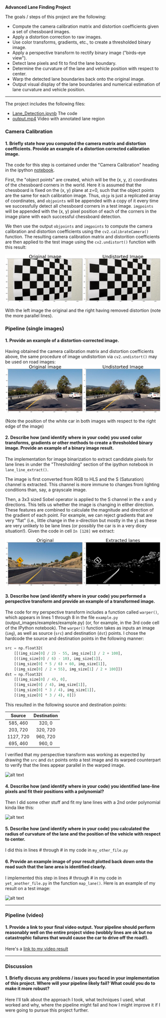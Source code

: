 **Advanced Lane Finding Project**

The goals / steps of this project are the following:

* Compute the camera calibration matrix and distortion coefficients given a set of chessboard images.
* Apply a distortion correction to raw images.
* Use color transforms, gradients, etc., to create a thresholded binary image.
* Apply a perspective transform to rectify binary image ("birds-eye view").
* Detect lane pixels and fit to find the lane boundary.
* Determine the curvature of the lane and vehicle position with respect to center.
* Warp the detected lane boundaries back onto the original image.
* Output visual display of the lane boundaries and numerical estimation of lane curvature and vehicle position.

[//]: # (Image References)

[image1]: ./output_images/calibration.png "Undistorted"
[image2]: ./output_images/undistored_image.png "Road Transformed"
[image3]: ./output_images/binary_image.png "Binary Example"
[image4]: ./examples/warped_straight_lines.jpg "Warp Example"
[image5]: ./examples/color_fit_lines.jpg "Fit Visual"
[image6]: ./examples/example_output.jpg "Output"
[video1]: ./project_video.mp4 "Video"

----------------------

The project includes the following files:
* [Lane_Detection.ipynb](https://github.com/spillow/CarND-Advanced-Lane-Lines/blob/master/Lane_Detection.ipynb) The code
* [output.mp4](https://github.com/spillow/CarND-Advanced-Lane-Lines/blob/master/output.mp4) Video with annotated lane region

### Camera Calibration

#### 1. Briefly state how you computed the camera matrix and distortion coefficients. Provide an example of a distortion corrected calibration image.

The code for this step is contained under the "Camera Calibration" heading in the ipython [notebook](https://github.com/spillow/CarND-Advanced-Lane-Lines/blob/master/Lane_Detection.ipynb).

First, the "object points" are created, which will be the (x, y, z) coordinates of the chessboard corners in the world. Here it is assumed that the chessboard is fixed on the (x, y) plane at z=0, such that the object points are the same for each calibration image.  Thus, `objp` is just a replicated array of coordinates, and `objpoints` will be appended with a copy of it every time we successfully detect all chessboard corners in a test image.  `imgpoints` will be appended with the (x, y) pixel position of each of the corners in the image plane with each successful chessboard detection.

We then use the output `objpoints` and `imgpoints` to compute the camera calibration and distortion coefficients using the `cv2.calibrateCamera()` function.  The resulting camera calibration matrix and distorition coefficients are then applied to the test image using the `cv2.undistort()` function with this result:

![alt text][image1]

With the left image the original and the right having removed distortion (note the more parallel lines).

### Pipeline (single images)

#### 1. Provide an example of a distortion-corrected image.

Having obtained the camera calibration matrix and distortion coefficients above, the same procedure of image undistortion via `cv2.undistort()` may be used on road images:
![alt text][image2]

(Note the position of the white car in both images with respect to the right edge of the image)

#### 2. Describe how (and identify where in your code) you used color transforms, gradients or other methods to create a thresholded binary image.  Provide an example of a binary image result.

The implementation for image binarization to extract candidate pixels for lane lines in under the "Thresholding" section of the ipython notebook in `lane_line_extract()`.

The image is first converted from RGB to HLS and the S (Saturation) channel is extracted.  This channel is more immune to changes from lighting conditions than, say, a grayscale image.

Then, a 3x3 sized Sobel operator is applied to the S channel in the x and y directions.  This tells us whether the image is changing in either direction.  These features are combined
to calculate the magnitude and direction of the gradient of each point.  For example, we can reject gradients that are very "flat" (i.e., little change in the x-direction but mostly in the y) as these are very unlikely to be lane lines (or possibly the car is in a very dicey situation!).  Given the code in cell `In [128]` we extract:

![alt text][image3]

#### 3. Describe how (and identify where in your code) you performed a perspective transform and provide an example of a transformed image.

The code for my perspective transform includes a function called `warper()`, which appears in lines 1 through 8 in the file `example.py` (output_images/examples/example.py) (or, for example, in the 3rd code cell of the IPython notebook).  The `warper()` function takes as inputs an image (`img`), as well as source (`src`) and destination (`dst`) points.  I chose the hardcode the source and destination points in the following manner:

```python
src = np.float32(
    [[(img_size[0] / 2) - 55, img_size[1] / 2 + 100],
    [((img_size[0] / 6) - 10), img_size[1]],
    [(img_size[0] * 5 / 6) + 60, img_size[1]],
    [(img_size[0] / 2 + 55), img_size[1] / 2 + 100]])
dst = np.float32(
    [[(img_size[0] / 4), 0],
    [(img_size[0] / 4), img_size[1]],
    [(img_size[0] * 3 / 4), img_size[1]],
    [(img_size[0] * 3 / 4), 0]])
```

This resulted in the following source and destination points:

| Source        | Destination   |
|:-------------:|:-------------:|
| 585, 460      | 320, 0        |
| 203, 720      | 320, 720      |
| 1127, 720     | 960, 720      |
| 695, 460      | 960, 0        |

I verified that my perspective transform was working as expected by drawing the `src` and `dst` points onto a test image and its warped counterpart to verify that the lines appear parallel in the warped image.

![alt text][image4]

#### 4. Describe how (and identify where in your code) you identified lane-line pixels and fit their positions with a polynomial?

Then I did some other stuff and fit my lane lines with a 2nd order polynomial kinda like this:

![alt text][image5]

#### 5. Describe how (and identify where in your code) you calculated the radius of curvature of the lane and the position of the vehicle with respect to center.

I did this in lines # through # in my code in `my_other_file.py`

#### 6. Provide an example image of your result plotted back down onto the road such that the lane area is identified clearly.

I implemented this step in lines # through # in my code in `yet_another_file.py` in the function `map_lane()`.  Here is an example of my result on a test image:

![alt text][image6]

---

### Pipeline (video)

#### 1. Provide a link to your final video output.  Your pipeline should perform reasonably well on the entire project video (wobbly lines are ok but no catastrophic failures that would cause the car to drive off the road!).

Here's a [link to my video result](./project_video.mp4)

---

### Discussion

#### 1. Briefly discuss any problems / issues you faced in your implementation of this project.  Where will your pipeline likely fail?  What could you do to make it more robust?

Here I'll talk about the approach I took, what techniques I used, what worked and why, where the pipeline might fail and how I might improve it if I were going to pursue this project further.
